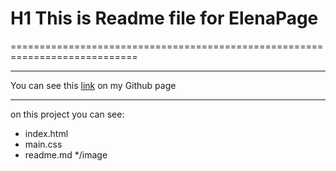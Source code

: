 # H1 This is Readme file for ElenaPage
============================================================================


--------------
You can see this [link](https://mol4anovole.github.io/ElenaPage/index.html) on my Github page
***
on this project you can see:
* index.html
* main.css
* readme.md
*/image
